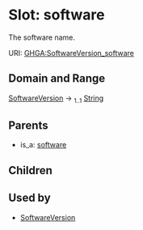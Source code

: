 
# Slot: software


The software name.

URI: [GHGA:SoftwareVersion_software](https://w3id.org/GHGA/SoftwareVersion_software)


## Domain and Range

[SoftwareVersion](SoftwareVersion.md) &#8594;  <sub>1..1</sub> [String](types/String.md)

## Parents

 *  is_a: [software](software.md)

## Children


## Used by

 * [SoftwareVersion](SoftwareVersion.md)
